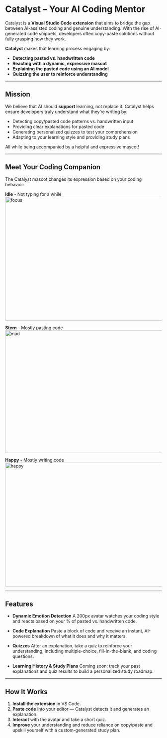 # Catalyst – Your AI Coding Mentor

Catalyst is a **Visual Studio Code extension** that aims to bridge the gap between AI-assisted coding and genuine understanding. With the rise of AI-generated code snippets, developers often copy-paste solutions without fully grasping how they work.

**Catalyst** makes that learning process engaging by:

- **Detecting pasted vs. handwritten code**
- **Reacting with a dynamic, expressive mascot**
- **Explaining the pasted code using an AI model**
- **Quizzing the user to reinforce understanding**

---

## Mission

We believe that AI should **support** learning, not replace it. Catalyst helps ensure developers truly understand what they’re writing by:

- Detecting copy/pasted code patterns vs. handwritten input
- Providing clear explanations for pasted code
- Generating personalized quizzes to test your comprehension
- Adapting to your learning style and providing study plans

All while being accompanied by a helpful and expressive mascot!

---

## Meet Your Coding Companion

The Catalyst mascot changes its expression based on your coding behavior:

**Idle** - Not typing for a while
<img width="1199" height="398" alt="focus" src="https://github.com/user-attachments/assets/2334f8cd-40f1-4d53-bd76-d62ec9985e8e" />

**Stern** - Mostly pasting code
<img width="1198" height="394" alt="mad" src="https://github.com/user-attachments/assets/35e73a84-b018-4a6e-8301-01cf1890119b" />

**Happy** - Mostly writing code
<img width="1201" height="398" alt="happy" src="https://github.com/user-attachments/assets/5310a9f4-a3d2-492f-a658-f2a54a8afe20" />

---

## Features

- **Dynamic Emotion Detection**
  A 200px avatar watches your coding style and reacts based on your % of pasted vs. handwritten code.

- **Code Explanation**
  Paste a block of code and receive an instant, AI-powered breakdown of what it does and why it matters.

- **Quizzes**
  After an explanation, take a quiz to reinforce your understanding, including multiple-choice, fill-in-the-blank, and coding questions.

- **Learning History & Study Plans**
  Coming soon: track your past explanations and quiz results to build a personalized study roadmap.

---

## How It Works

1.  **Install the extension** in VS Code.
2.  **Paste code** into your editor — Catalyst detects it and generates an explanation.
3.  **Interact** with the avatar and take a short quiz.
4. **Improve** your understanding and reduce reliance on copy/paste and upskill yourself with a custom-generated study plan.
